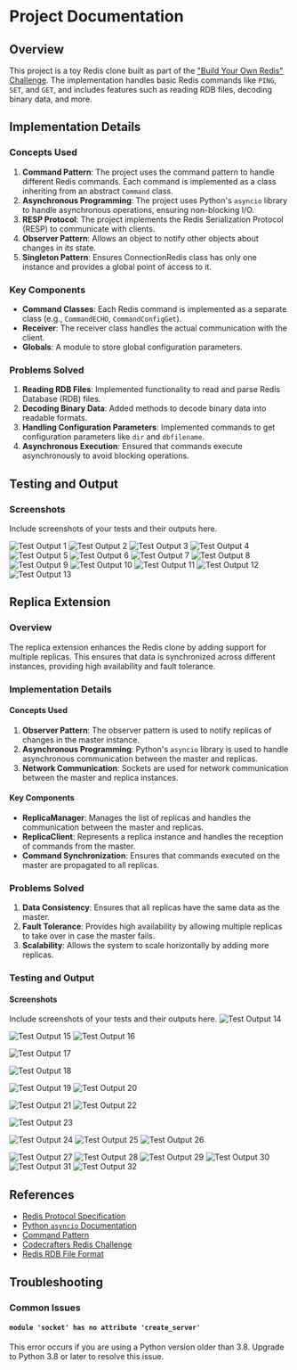 # Project Documentation

## Overview

This project is a toy Redis clone built as part of the ["Build Your Own Redis" Challenge](https://codecrafters.io/challenges/redis). The implementation handles basic Redis commands like `PING`, `SET`, and `GET`, and includes features such as reading RDB files, decoding binary data, and more.

## Implementation Details

### Concepts Used

1. **Command Pattern**: The project uses the command pattern to handle different Redis commands. Each command is implemented as a class inheriting from an abstract `Command` class.
2. **Asynchronous Programming**: The project uses Python's `asyncio` library to handle asynchronous operations, ensuring non-blocking I/O.
3. **RESP Protocol**: The project implements the Redis Serialization Protocol (RESP) to communicate with clients.
4. **Observer Pattern**: Allows an object to notify other objects about changes in its state.
5. **Singleton Pattern**: Ensures ConnectionRedis class has only one instance and provides a global point of access to it.

### Key Components

- **Command Classes**: Each Redis command is implemented as a separate class (e.g., `CommandECHO`, `CommandConfigGet`).
- **Receiver**: The receiver class handles the actual communication with the client.
- **Globals**: A module to store global configuration parameters.

### Problems Solved

1. **Reading RDB Files**: Implemented functionality to read and parse Redis Database (RDB) files.
2. **Decoding Binary Data**: Added methods to decode binary data into readable formats.
3. **Handling Configuration Parameters**: Implemented commands to get configuration parameters like `dir` and `dbfilename`.
4. **Asynchronous Execution**: Ensured that commands execute asynchronously to avoid blocking operations.
## Testing and Output

### Screenshots

Include screenshots of your tests and their outputs here.

![Test Output 1](Test_Images/Redis2(1).png)
![Test Output 2](Test_Images/Redis2(2).png)
![Test Output 3](Test_Images/Redis2(3).png)
![Test Output 4](Test_Images/Redis2(4).png)
![Test Output 5](Test_Images/Redis2(5).png)
![Test Output 6](Test_Images/Redis2(6).png)
![Test Output 7](Test_Images/Redis2(7).png)
![Test Output 8](Test_Images/Redis2(8).png)
![Test Output 9](Test_Images/Redis2(9).png)
![Test Output 10](Test_Images/Redis2(10).png)
![Test Output 11](Test_Images/Redis2(11).png)
![Test Output 12](Test_Images/Redis2(12).png)
![Test Output 13](Test_Images/Redis2(13).png)

## Replica Extension

### Overview

The replica extension enhances the Redis clone by adding support for multiple replicas. This ensures that data is synchronized across different instances, providing high availability and fault tolerance.

### Implementation Details

#### Concepts Used

1. **Observer Pattern**: The observer pattern is used to notify replicas of changes in the master instance.
2. **Asynchronous Programming**: Python's `asyncio` library is used to handle asynchronous communication between the master and replicas.
3. **Network Communication**: Sockets are used for network communication between the master and replica instances.

#### Key Components

- **ReplicaManager**: Manages the list of replicas and handles the communication between the master and replicas.
- **ReplicaClient**: Represents a replica instance and handles the reception of commands from the master.
- **Command Synchronization**: Ensures that commands executed on the master are propagated to all replicas.

### Problems Solved

1. **Data Consistency**: Ensures that all replicas have the same data as the master.
2. **Fault Tolerance**: Provides high availability by allowing multiple replicas to take over in case the master fails.
3. **Scalability**: Allows the system to scale horizontally by adding more replicas.

### Testing and Output

#### Screenshots

Include screenshots of your tests and their outputs here.
![Test Output 14](Test_Images/Replicas/3.1.port.png)

![Test Output 15](Test_Images/Replicas/3.2.Info_command.png)
![Test Output 16](Test_Images/Replicas/3.3.info_replication.png)

![Test Output 17](Test_Images/Replicas/3.4Receive_handshake.png)

![Test Output 18](Test_Images/Replicas/3.5SendEmptyFileAndReceive_handshake.png)

![Test Output 19](Test_Images/Replicas/3.7.replicaiton_command_processing(1from2).png)
![Test Output 20](Test_Images/Replicas/3.7.replicaiton_command_processing(2from2).png)

![Test Output 21](Test_Images/Replicas/3.8.ack_command_offset(1from2).png)
![Test Output 22](Test_Images/Replicas/3.8.ack_command_offset(2from2).png)

![Test Output 23](Test_Images/Replicas/3.9Wait_no_replicas.png)

![Test Output 24](Test_Images/Replicas/4.0.wait_more_replicas(1).png)
![Test Output 25](Test_Images/Replicas/4.0.wait_more_replicas(2).png)
![Test Output 26](Test_Images/Replicas/4.0.wait_more_replicas(3).png)

![Test Output 27](Test_Images/Replicas/4.1.wait_for_multiple_commands_multiple_replica(1).png)
![Test Output 28](Test_Images/Replicas/4.1.wait_for_multiple_commands_multiple_replica(2).png)
![Test Output 29](Test_Images/Replicas/4.1.wait_for_multiple_commands_multiple_replica(3).png)
![Test Output 30](Test_Images/Replicas/4.1.wait_for_multiple_commands_multiple_replica(4).png)
![Test Output 31](Test_Images/Replicas/4.1.wait_for_multiple_commands_multiple_replica(5).png)
![Test Output 32](Test_Images/Replicas/4.1.wait_for_multiple_commands_multiple_replica(6).png)
## References

- [Redis Protocol Specification](https://redis.io/topics/protocol)
- [Python `asyncio` Documentation](https://docs.python.org/3/library/asyncio.html)
- [Command Pattern](https://refactoring.guru/design-patterns/command)
- [Codecrafters Redis Challenge](https://codecrafters.io/challenges/redis)
- [Redis RDB File Format](https://rdb.fnordig.de/file_format.html#value-encoding)
## Troubleshooting

### Common Issues

#### `module 'socket' has no attribute 'create_server'`

This error occurs if you are using a Python version older than 3.8. Upgrade to Python 3.8 or later to resolve this issue.

